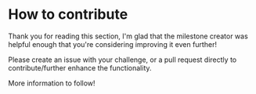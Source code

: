 # How to contribute

Thank you for reading this section, I'm glad that the milestone creator was helpful enough that you're considering improving it even further!

Please create an issue with your challenge, or a pull request directly to contribute/further enhance the functionality.

More information to follow!